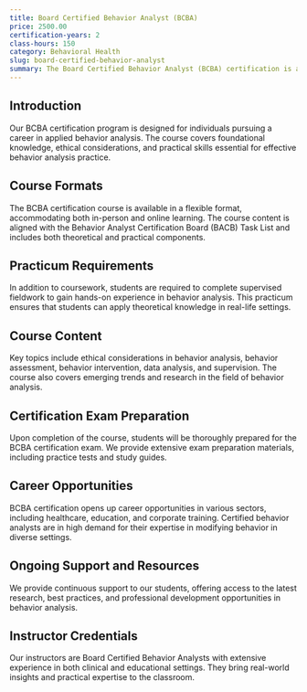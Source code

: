 ```yaml
---
title: Board Certified Behavior Analyst (BCBA)
price: 2500.00
certification-years: 2
class-hours: 150
category: Behavioral Health
slug: board-certified-behavior-analyst
summary: The Board Certified Behavior Analyst (BCBA) certification is a graduate-level certification in behavior analysis. This course offers comprehensive training in applied behavior analysis (ABA) and prepares candidates for the BCBA examination. It focuses on teaching practical skills used in the assessment and intervention of individuals with behavioral needs.
---
```


## Introduction

Our BCBA certification program is designed for individuals pursuing a career in applied behavior analysis. The course covers foundational knowledge, ethical considerations, and practical skills essential for effective behavior analysis practice.

## Course Formats

The BCBA certification course is available in a flexible format, accommodating both in-person and online learning. The course content is aligned with the Behavior Analyst Certification Board (BACB) Task List and includes both theoretical and practical components.

## Practicum Requirements

In addition to coursework, students are required to complete supervised fieldwork to gain hands-on experience in behavior analysis. This practicum ensures that students can apply theoretical knowledge in real-life settings.

## Course Content

Key topics include ethical considerations in behavior analysis, behavior assessment, behavior intervention, data analysis, and supervision. The course also covers emerging trends and research in the field of behavior analysis.

## Certification Exam Preparation

Upon completion of the course, students will be thoroughly prepared for the BCBA certification exam. We provide extensive exam preparation materials, including practice tests and study guides.

## Career Opportunities

BCBA certification opens up career opportunities in various sectors, including healthcare, education, and corporate training. Certified behavior analysts are in high demand for their expertise in modifying behavior in diverse settings.

## Ongoing Support and Resources

We provide continuous support to our students, offering access to the latest research, best practices, and professional development opportunities in behavior analysis.

## Instructor Credentials

Our instructors are Board Certified Behavior Analysts with extensive experience in both clinical and educational settings. They bring real-world insights and practical expertise to the classroom.

